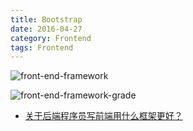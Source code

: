 ```yaml
---
title: Bootstrap
date: 2016-04-27
category: Frontend
tags: Frontend
---
```


![front-end-framework](../../images/Web/front-end-framework.png)

![front-end-framework-grade](../../images/Web/front-end-framework-grade.png)

- [关于后端程序员写前端用什么框架更好？](https://www.zhihu.com/question/37946473)
